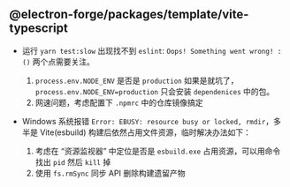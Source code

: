 ## @electron-forge/packages/template/vite-typescript

- 运行 `yarn test:slow` 出现找不到 `eslint`: `Oops! Something went wrong! :()` 两个点需要关注。
  1. `process.env.NODE_ENV` 是否是 `production` 如果是就坑了，`process.env.NODE_ENV=production` 只会安装 `dependenices` 中的包。
  2. 网速问题，考虑配置下 `.npmrc` 中的仓库镜像搞定

- Windows 系统报错 `Error: EBUSY: resource busy or locked, rmdir`，多半是 Vite(esbuild) 构建后依然占用文件资源，临时解决办法如下：

  1. 考虑在 “资源监视器” 中定位是否是 `esbuild.exe` 占用资源，可以用命令找出 `pid` 然后 `kill` 掉
  2. 使用 `fs.rmSync` 同步 API 删除构建遗留产物
